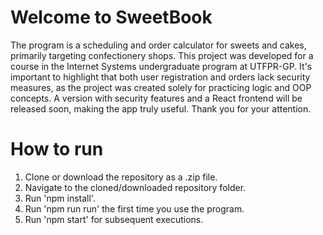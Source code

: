 # Welcome to SweetBook

The program is a scheduling and order calculator for sweets and cakes, primarily targeting confectionery shops.
This project was developed for a course in the Internet Systems undergraduate program at UTFPR-GP.
It's important to highlight that both user registration and orders lack security measures, as the project was created solely for practicing logic and OOP concepts.
A version with security features and a React frontend will be released soon, making the app truly useful.
Thank you for your attention.

# How to run
1. Clone or download the repository as a .zip file.
2. Navigate to the cloned/downloaded repository folder.
3. Run 'npm install'.
4. Run 'npm run run' the first time you use the program.
5. Run 'npm start' for subsequent executions.
